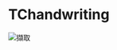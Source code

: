 # TChandwriting

![擷取](https://user-images.githubusercontent.com/25834137/130226393-bc4b6589-04fb-4925-bb8a-22f78e5be289.PNG)


